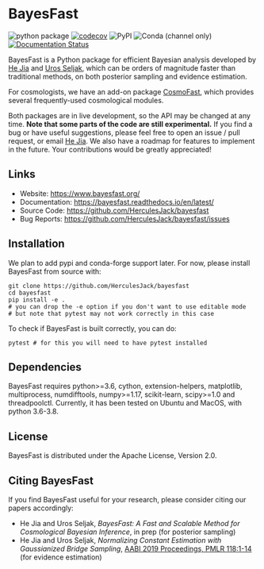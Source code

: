 # BayesFast

![python package](https://github.com/HerculesJack/bayesfast/workflows/python%20package/badge.svg)
[![codecov](https://codecov.io/gh/HerculesJack/bayesfast/branch/master/graph/badge.svg)](https://codecov.io/gh/HerculesJack/bayesfast)
![PyPI](https://img.shields.io/pypi/v/bayesfast)
![Conda (channel only)](https://img.shields.io/conda/vn/conda-forge/bayesfast)
[![Documentation Status](https://readthedocs.org/projects/bayesfast/badge/?version=latest)](https://bayesfast.readthedocs.io/en/latest/?badge=latest)

BayesFast is a Python package for efficient Bayesian analysis
developed by [He Jia](http://hejia.io) and
[Uros Seljak](https://physics.berkeley.edu/people/faculty/uros-seljak),
which can be orders of magnitude faster than traditional methods,
on both posterior sampling and evidence estimation.

For cosmologists, we have an add-on package
[CosmoFast](https://github.com/HerculesJack/cosmofast),
which provides several frequently-used cosmological modules.

Both packages are in live development, so the API may be changed at any time.
**Note that some parts of the code are still experimental.**
If you find a bug or have useful suggestions, please feel free to 
open an issue / pull request, or email [He Jia](mailto:he.jia.phy@gmail.com).
We also have a roadmap for features to implement in the future.
Your contributions would be greatly appreciated!

## Links

* Website: https://www.bayesfast.org/
* Documentation: https://bayesfast.readthedocs.io/en/latest/
* Source Code: https://github.com/HerculesJack/bayesfast
* Bug Reports: https://github.com/HerculesJack/bayesfast/issues

## Installation

We plan to add pypi and conda-forge support later.
For now, please install BayesFast from source with:

```
git clone https://github.com/HerculesJack/bayesfast
cd bayesfast
pip install -e .
# you can drop the -e option if you don't want to use editable mode
# but note that pytest may not work correctly in this case
```

To check if BayesFast is built correctly, you can do:

```
pytest # for this you will need to have pytest installed
```

## Dependencies

BayesFast requires python>=3.6, cython, extension-helpers, matplotlib,
multiprocess, numdifftools, numpy>=1.17, scikit-learn, scipy>=1.0 and
threadpoolctl.
Currently, it has been tested on Ubuntu and MacOS, with python 3.6-3.8.

## License

BayesFast is distributed under the Apache License, Version 2.0.

## Citing BayesFast

If you find BayesFast useful for your research,
please consider citing our papers accordingly:

* He Jia and Uros Seljak,
*BayesFast: A Fast and Scalable Method for Cosmological Bayesian Inference*,
in prep (for posterior sampling)
* He Jia and Uros Seljak,
*Normalizing Constant Estimation with Gaussianized Bridge Sampling*,
[AABI 2019 Proceedings, PMLR 118:1-14](http://proceedings.mlr.press/v118/jia20a.html)
(for evidence estimation)
